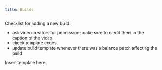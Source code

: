 ```yaml
---
title: Builds
---
```


Checklist for adding a new build:

- ask video creators for permission; make sure to credit them in the caption of the video
- check template codes
- update build template whenever there was a balance patch affecting the build

Insert template here

```


```
